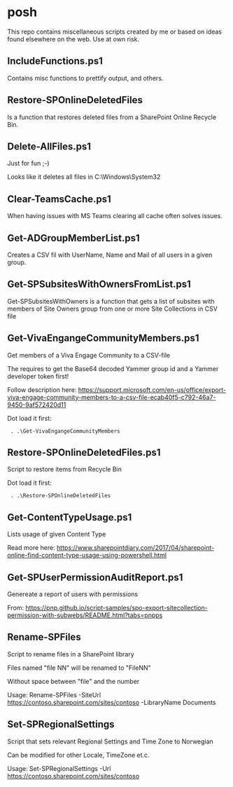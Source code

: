 # posh
This repo contains miscellaneous scripts created by me or based on ideas found elsewhere on the web.
Use at own risk.
## IncludeFunctions.ps1
Contains misc functions to prettify output, and others.
## Restore-SPOnlineDeletedFiles
Is a function that restores deleted files from a SharePoint Online Recycle Bin.

## Delete-AllFiles.ps1
Just for fun ;-)

Looks like it deletes all files in C:\Windows\System32

## Clear-TeamsCache.ps1
When having issues with MS Teams clearing all cache often solves issues.

## Get-ADGroupMemberList.ps1
Creates a CSV fil with UserName, Name and Mail of all users in a given group.

## Get-SPSubsitesWithOwnersFromList.ps1
Get-SPSubsitesWithOwners is a function that gets a list of subsites with members of Site Owners group from one or more Site Collections in CSV file

## Get-VivaEngangeCommunityMembers.ps1
Get members of a Viva Engage Community to a CSV-file

The requires to get the Base64 decoded Yammer group id and a Yammer developer token first!

Follow description here:
https://support.microsoft.com/en-us/office/export-viva-engage-community-members-to-a-csv-file-ecab40f5-c792-46a7-9450-9af572420d11

Dot load it first:

` . .\Get-VivaEngangeCommunityMembers`

## Restore-SPOnlineDeletedFiles.ps1
Script to restore items from Recycle Bin

Dot load it first:

` . .\Restore-SPOnlineDeletedFiles`

## Get-ContentTypeUsage.ps1
Lists usage of given Content Type

Read more here: https://www.sharepointdiary.com/2017/04/sharepoint-online-find-content-type-usage-using-powershell.html 

## Get-SPUserPermissionAuditReport.ps1
Genereate a report of users with permissions

From: https://pnp.github.io/script-samples/spo-export-sitecollection-permission-with-subwebs/README.html?tabs=pnpps

## Rename-SPFiles
Script to rename files in a SharePoint library

Files named "file NN" will be renamed to "FileNN"

Without space between "file" and the number

Usage: Rename-SPFiles -SiteUrl https://contoso.sharepoint.com/sites/contoso -LibraryName Documents

## Set-SPRegionalSettings
Script that sets relevant Regional Settings and Time Zone to Norwegian

Can be modified for other Locale, TimeZone et.c.

Usage: Set-SPRegionalSettings -Url https://contoso.sharepoint.com/sites/contoso